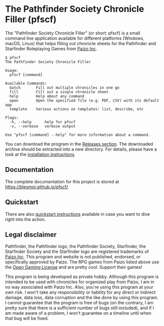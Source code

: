 # The Pathfinder Society Chronicle Filler (pfscf)

The "Pathfinder Society Chronicle Filler" (or short: pfscf) is a small command line application available for different platforms (Windows, macOS, Linux) that helps filling out chronicle sheets for the Pathfinder and Starfinder Roleplaying Games from [Paizo Inc](https://paizo.com).

```
$ pfscf
The Pathfinder Society Chronicle Filler

Usage:
  pfscf [command]

Available Commands:
  batch       Fill out multiple chronicles in one go
  fill        Fill out a single chronicle sheet
  help        Help about any command
  open        Open the specified file (e.g. PDF, CSV) with its default app
  template    Various actions on templates: list, describe, etc

Flags:
  -h, --help      help for pfscf
  -v, --verbose   verbose output

Use "pfscf [command] --help" for more information about a command.
```

You can download the program in the [Releases section](https://github.com/Blesmol/pfscf/releases/latest).
The downloaded archive should be extracted into a new directory.
For details, please have a look at the [installation instructions](https://blesmol.github.io/pfscf/installation/).

## Documentation

The complete documentation for this project is stored at <https://blesmol.github.io/pfscf/>.

## Quickstart

There are also [quickstart instructions](https://blesmol.github.io/pfscf/quickstart/) available in case you want to dive right into the action.

## Legal disclaimer

Pathfinder, the Pathfinder logo, the Pathfinder Society, Starfinder, the Starfinder Society and the Starfinder logo are registered trademarks of [Paizo Inc](https://paizo.com).
This program and website is not published, endorsed, or specifically approved by Paizo.
The RPG games from Paizo listed above use the [Open Gaming License](https://paizo.com/pathfinder/compatibility/ogl) and are pretty cool.
Support their games!

This program is being developed as private hobby.
Although this program is intended to be used with chronicles for organized play from Paizo, I am in no way associated with Paizo Inc. Also, you're using this program at your own risk.
I won't take any responsibility or liability for any direct or indirect damage, data loss, data corruption and the like done by using this program.
I cannot guarantee that the program is free of bugs (on the contrary, I am pretty sure that there is a sufficient number of bugs still included), and if I am made aware of a problem, I won't guarantee on a timeline until when that bug will be fixed.
